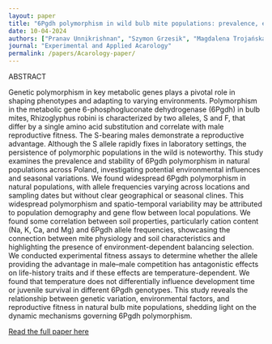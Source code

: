 ```yaml
---
layout: paper
title: "6Pgdh polymorphism in wild bulb mite populations: prevalence, environmental correlates and life history trade-offs"
date: 10-04-2024
authors: ["Pranav Unnikrishnan", "Szymon Grzesik", "Magdalena Trojańska", "Beata Klimek", "Agata Plesnar-Bielak"]
journal: "Experimental and Applied Acarology"
permalink: /papers/Acarology-paper/
---
```


ABSTRACT

Genetic polymorphism in key metabolic genes plays a pivotal role in shaping phenotypes and adapting to varying environments. Polymorphism in the metabolic gene 6-phosphogluconate dehydrogenase (6Pgdh) in bulb mites, Rhizoglyphus robini is characterized by two alleles, S and F, that differ by a single amino acid substitution and correlate with male reproductive fitness. The S-bearing males demonstrate a reproductive advantage. Although the S allele rapidly fixes in laboratory settings, the persistence of polymorphic populations in the wild is noteworthy. This study examines the prevalence and stability of 6Pgdh polymorphism in natural populations across Poland, investigating potential environmental influences and seasonal variations. We found widespread 6Pgdh polymorphism in natural populations, with allele frequencies varying across locations and sampling dates but without clear geographical or seasonal clines. This widespread polymorphism and spatio-temporal variability may be attributed to population demography and gene flow between local populations. We found some correlation between soil properties, particularly cation content (Na, K, Ca, and Mg) and 6Pgdh allele frequencies, showcasing the connection between mite physiology and soil characteristics and highlighting the presence of environment-dependent balancing selection. We conducted experimental fitness assays to determine whether the allele providing the advantage in male–male competition has antagonistic effects on life-history traits and if these effects are temperature-dependent. We found that temperature does not differentially influence development time or juvenile survival in different 6Pgdh genotypes. This study reveals the relationship between genetic variation, environmental factors, and reproductive fitness in natural bulb mite populations, shedding light on the dynamic mechanisms governing 6Pgdh polymorphism.

[Read the full paper here](https://link.springer.com/article/10.1007/s10493-024-00909-4)
